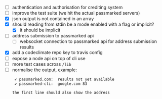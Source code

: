 
- [ ] authentication and authorisation for crediting system
- [ ] improve the test suite (we hit the actual passmarked servers)
- [x] json output is not contained in an array
- [x] should reading from stdin be a mode enabled with a flag or implicit?
  + [x] it should be implicit
- [ ] address submission to passmarked api
  + [ ] websocket connection to passmarked api for address submission results
- [x] add a codeclimate repo key to travis config
- [ ] expose a node api on top of cli use
- [ ] more test cases across `/lib`
- [ ] normalise the output, example:
  ```
   ✔ passmarked.com:  results not yet available
   ✔ passmarked-cli:  google.com 83
  ```
      the first line should also show the address
